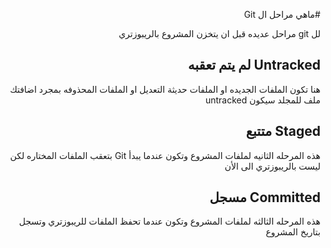﻿<div dir = rtl >

#ماهي مراحل ال Git 

لل git مراحل عديده قبل ان يتخزن المشروع بالريبوزتري

## Untracked لم يتم تعقبه
هنا تكون الملفات الجديده او الملفات حديثة التعديل او الملفات المحذوفه بمجرد اضافتك ملف للمجلد سيكون untracked  
## Staged  متتبع
هذه المرحله الثانيه لملفات المشروع وتكون عندما يبدأ Git بتعقب الملفات المختاره لكن ليست بالريبوزتري الى الأن
## Committed مسجل
هذه المرحله الثالثه لملفات المشروع وتكون عندما تحفظ الملفات للريبوزتري وتسجل بتاريخ المشروع


 </dir>

